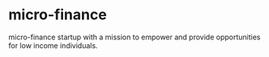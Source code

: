 # micro-finance
micro-finance startup with a mission to empower and provide opportunities for low income individuals. 
